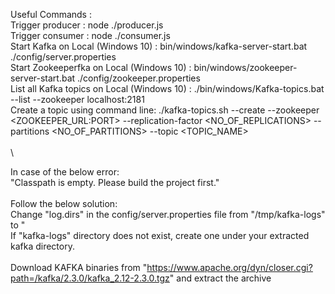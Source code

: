 Useful Commands : \
Trigger producer : node ./producer.js \
Trigger consumer : node ./consumer.js \
Start Kafka on Local (Windows 10) : bin/windows/kafka-server-start.bat ./config/server.properties \
Start Zookeeperfka on Local (Windows 10) : bin/windows/zookeeper-server-start.bat ./config/zookeeper.properties \
List all Kafka topics on Local (Windows 10) : ./bin/windows/Kafka-topics.bat --list --zookeeper localhost:2181 \
Create a topic using command line: ./kafka-topics.sh --create --zookeeper <ZOOKEEPER_URL:PORT> --replication-factor <NO_OF_REPLICATIONS> --partitions <NO_OF_PARTITIONS> --topic <TOPIC_NAME> \
\
\

In case of the below error: \
"Classpath is empty. Please build the project first." \
\
Follow the below solution: \
Change "log.dirs" in the config/server.properties file from "/tmp/kafka-logs" to "<COMPLETE PATH TO YOUR KAFKA-LOGS DIRECTORY> \
If "kafka-logs" directory does not exist, create one under your extracted kafka directory. \
\
Download KAFKA binaries from "https://www.apache.org/dyn/closer.cgi?path=/kafka/2.3.0/kafka_2.12-2.3.0.tgz" and extract the archive
